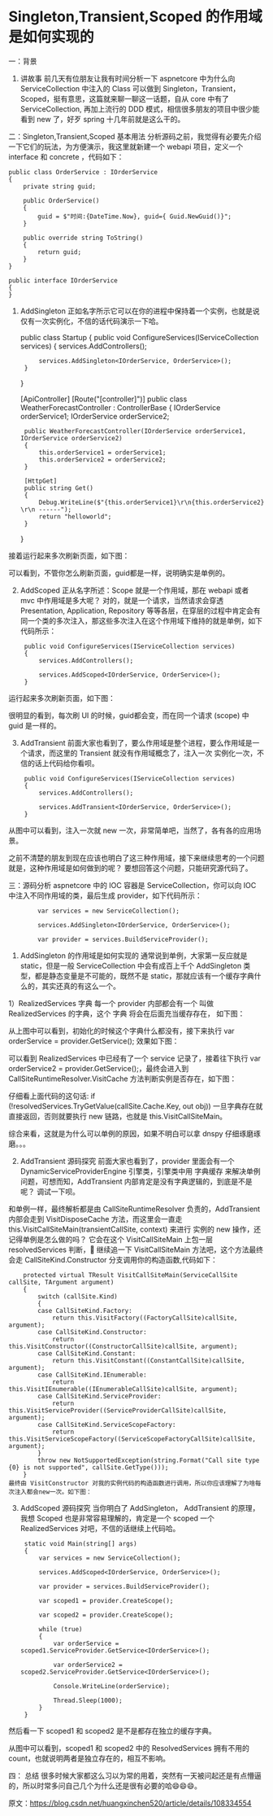 # Singleton,Transient,Scoped 的作用域是如何实现的

一：背景
1. 讲故事
前几天有位朋友让我有时间分析一下 aspnetcore 中为什么向 ServiceCollection 中注入的 Class 可以做到 Singleton，Transient，Scoped，挺有意思，这篇就来聊一聊这一话题，自从 core 中有了 ServiceCollection, 再加上流行的 DDD 模式，相信很多朋友的项目中很少能看到 new 了，好歹 spring 十几年前就是这么干的。

二：Singleton,Transient,Scoped 基本用法
分析源码之前，我觉得有必要先介绍一下它们的玩法，为方便演示，我这里就新建一个 webapi 项目，定义一个 interface 和 concrete ，代码如下：

    public class OrderService : IOrderService
    {
        private string guid;
    
        public OrderService()
        {
            guid = $"时间:{DateTime.Now}, guid={ Guid.NewGuid()}";
        }
    
        public override string ToString()
        {
            return guid;
        }
    }
    
    public interface IOrderService
    {
    }

1. AddSingleton
正如名字所示它可以在你的进程中保持着一个实例，也就是说仅有一次实例化，不信的话代码演示一下哈。


    public class Startup
    {
        public void ConfigureServices(IServiceCollection services)
        {
            services.AddControllers();
    
            services.AddSingleton<IOrderService, OrderService>();
        }
    }
    
    [ApiController]
    [Route("[controller]")]
    public class WeatherForecastController : ControllerBase
    {
        IOrderService orderService1;
        IOrderService orderService2;
    
        public WeatherForecastController(IOrderService orderService1, IOrderService orderService2)
        {
            this.orderService1 = orderService1;
            this.orderService2 = orderService2;
        }
    
        [HttpGet]
        public string Get()
        {
            Debug.WriteLine($"{this.orderService1}\r\n{this.orderService2} \r\n ------");
            return "helloworld";
        }
    }

接着运行起来多次刷新页面，如下图：



可以看到，不管你怎么刷新页面，guid都是一样，说明确实是单例的。

2. AddScoped
正从名字所述：Scope 就是一个作用域，那在 webapi 或者 mvc 中作用域是多大呢？ 对的，就是一个请求，当然请求会穿透 Presentation, Application, Repository 等等各层，在穿层的过程中肯定会有同一个类的多次注入，那这些多次注入在这个作用域下维持的就是单例，如下代码所示：


        public void ConfigureServices(IServiceCollection services)
        {
            services.AddControllers();
    
            services.AddScoped<IOrderService, OrderService>();
        }

运行起来多次刷新页面，如下图：



很明显的看到，每次刷 UI 的时候，guid都会变，而在同一个请求 (scope) 中 guid 是一样的。

3. AddTransient
前面大家也看到了，要么作用域是整个进程，要么作用域是一个请求，而这里的 Transient 就没有作用域概念了，注入一次 实例化一次，不信的话上代码给你看呗。


        public void ConfigureServices(IServiceCollection services)
        {
            services.AddControllers();
    
            services.AddTransient<IOrderService, OrderService>();
        }



从图中可以看到，注入一次就 new 一次，非常简单吧，当然了，各有各的应用场景。

之前不清楚的朋友到现在应该也明白了这三种作用域，接下来继续思考的一个问题就是，这种作用域是如何做到的呢？ 要想回答这个问题，只能研究源代码了。

三：源码分析
aspnetcore 中的 IOC 容器是 ServiceCollection，你可以向 IOC 中注入不同作用域的类，最后生成 provider，如下代码所示：


            var services = new ServiceCollection();
    
            services.AddSingleton<IOrderService, OrderService>();
    
            var provider = services.BuildServiceProvider();

1. AddSingleton 的作用域是如何实现的
通常说到单例，大家第一反应就是 static，但是一般 ServiceCollection 中会有成百上千个 AddSingleton 类型，都是静态变量是不可能的，既然不是 static，那就应该有一个缓存字典什么的，其实还真的有这么一个。

1）RealizedServices 字典
每一个 provider 内部都会有一个 叫做 RealizedServices 的字典，这个 字典 将会在后面充当缓存存在， 如下图：



从上图中可以看到，初始化的时候这个字典什么都没有，接下来执行 var orderService = provider.GetService<IOrderService>(); 效果如下图：



可以看到 RealizedServices 中已经有了一个 service 记录了，接着往下执行 var orderService2 = provider.GetService<IOrderService>();，最终会进入到 CallSiteRuntimeResolver.VisitCache 方法判断实例是否存在，如下图：



仔细看上面代码的这句话: if (!resolvedServices.TryGetValue(callSite.Cache.Key, out obj)) 一旦字典存在就直接返回，否则就要执行 new 链路，也就是 this.VisitCallSiteMain。

综合来看，这就是为什么可以单例的原因，如果不明白可以拿 dnspy 仔细琢磨琢磨。。。

2. AddTransient 源码探究
前面大家也看到了，provider 里面会有一个 DynamicServiceProviderEngine 引擎类，引擎类中用 字典缓存 来解决单例问题，可想而知，AddTransient 内部肯定是没有字典逻辑的，到底是不是呢？ 调试一下呗。



和单例一样，最终解析都是由 CallSiteRuntimeResolver 负责的，AddTransient 内部会走到 VisitDisposeCache 方法，而这里会一直走 this.VisitCallSiteMain(transientCallSite, context) 来进行 实例的 new 操作，还记得单例是怎么做的吗？ 它会在这个 VisitCallSiteMain 上包一层 resolvedServices 判断，🤭 继续追一下 VisitCallSiteMain 方法吧，这个方法最终会走 CallSiteKind.Constructor 分支调用你的构造函数,代码如下：


        protected virtual TResult VisitCallSiteMain(ServiceCallSite callSite, TArgument argument)
        {
            switch (callSite.Kind)
            {
            case CallSiteKind.Factory:
                return this.VisitFactory((FactoryCallSite)callSite, argument);
            case CallSiteKind.Constructor:
                return this.VisitConstructor((ConstructorCallSite)callSite, argument);
            case CallSiteKind.Constant:
                return this.VisitConstant((ConstantCallSite)callSite, argument);
            case CallSiteKind.IEnumerable:
                return this.VisitIEnumerable((IEnumerableCallSite)callSite, argument);
            case CallSiteKind.ServiceProvider:
                return this.VisitServiceProvider((ServiceProviderCallSite)callSite, argument);
            case CallSiteKind.ServiceScopeFactory:
                return this.VisitServiceScopeFactory((ServiceScopeFactoryCallSite)callSite, argument);
            }
            throw new NotSupportedException(string.Format("Call site type {0} is not supported", callSite.GetType()));
        }
    最终由 VisitConstructor 对我的实例代码的构造函数进行调用，所以你应该理解了为啥每次注入都会new一次。如下图：


3. AddScoped 源码探究
当你明白了 AddSingleton， AddTransient 的原理，我想 Scoped 也是非常容易理解的，肯定是一个 scoped 一个 RealizedServices 对吧，不信的话继续上代码哈。


        static void Main(string[] args)
        {
            var services = new ServiceCollection();
    
            services.AddScoped<IOrderService, OrderService>();
    
            var provider = services.BuildServiceProvider();
    
            var scoped1 = provider.CreateScope();
    
            var scoped2 = provider.CreateScope();
    
            while (true)
            {
                var orderService = scoped1.ServiceProvider.GetService<IOrderService>();
    
                var orderService2 = scoped2.ServiceProvider.GetService<IOrderService>();
    
                Console.WriteLine(orderService);
    
                Thread.Sleep(1000);
            }
        }

然后看一下 scoped1 和 scoped2 是不是都存在独立的缓存字典。



从图中可以看到，scoped1 和 scoped2 中的 ResolvedServices 拥有不用的count，也就说明两者是独立存在的，相互不影响。

四： 总结
很多时候大家都这么习以为常的用着，突然有一天被问起还是有点懵逼的，所以时常多问自己几个为什么还是很有必要的哈😄😄😄。

原文：https://blog.csdn.net/huangxinchen520/article/details/108334554